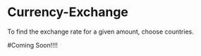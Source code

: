 # Currency-Exchange
To find the exchange rate for a given amount, choose countries.

#Coming Soon!!!!
